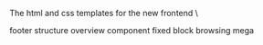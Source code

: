 The html and css templates for the new frontend
\


footer structure
overview component
fixed  block
browsing mega

